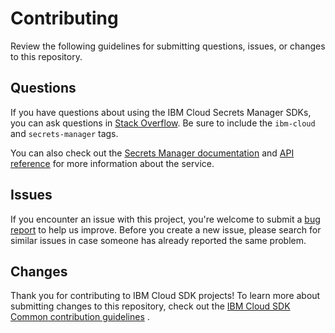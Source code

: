 # Contributing

Review the following guidelines for submitting questions, issues, or changes to this repository.

## Questions

If you have questions about using the IBM Cloud Secrets Manager SDKs, you can ask questions in
[Stack Overflow](https://stackoverflow.com/questions/tagged/ibm-cloud+secrets-manager). Be sure to include
the `ibm-cloud` and `secrets-manager` tags.

You can also check out the [Secrets Manager documentation](https://cloud.ibm.com/docs/secrets-manager)
and [API reference](https://cloud.ibm.com/apidocs/secrets-manager) for more information about the service.

## Issues

If you encounter an issue with this project, you're welcome to submit
a [bug report](https://github.com/IBM/secrets-manager-python-sdk/issues) to help us improve. Before you create a new
issue, please search for similar issues in case someone has already reported the same problem.

## Changes

Thank you for contributing to IBM Cloud SDK projects! To learn more about submitting changes to this repository, check
out
the [IBM Cloud SDK Common contribution guidelines](https://github.com/IBM/ibm-cloud-sdk-common/blob/master/CONTRIBUTING_python.md)
.

